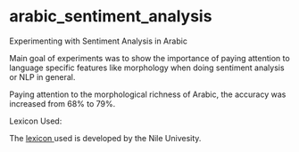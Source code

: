 arabic_sentiment_analysis
=========================

Experimenting with Sentiment Analysis in Arabic

Main goal of experiments was to show the importance of paying attention to language specific features like morphology 
when doing sentiment analysis or NLP in general.

Paying attention to the morphological richness of Arabic, the accuracy was increased from 68% to 79%. 

Lexicon Used:

The <a href="http://tmrg.nileu.edu.eg/resources/publications/Samhaa_OpenIssuesintheSentiment_IIT2013.pdf"> lexicon </a> used is developed by the Nile Univesity. 
